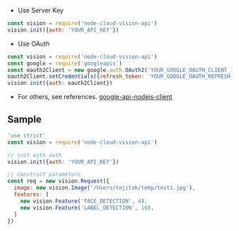 
* Use Server Key
```JavaScript
const vision = require('node-cloud-vision-api')
vision.init({auth: 'YOUR_API_KEY'})
```

* Use OAuth
```JavaScript
const vision = require('node-cloud-vision-api')
const google = require('googleapis')
const oauth2Client = new google.auth.OAuth2('YOUR_GOOGLE_OAUTH_CLIENT_ID', 'YOUR_GOOGLE_OAUTH_SECRET', 'YOUR_GOOGLE_OAUTH_CALLBACK_URL')
oauth2Client.setCredentials({refresh_token: 'YOUR_GOOGLE_OAUTH_REFRESH_TOKEN'})
vision.init({auth: oauth2Client})
```

* For others, see references.
[google-api-nodejs-client](https://github.com/google/google-api-nodejs-client/)

## Sample

```JavaScript
'use strict'
const vision = require('node-cloud-vision-api')

// init with auth
vision.init({auth: 'YOUR_API_KEY'})

// construct parameters
const req = new vision.Request({
  image: new vision.Image('/Users/tejitak/temp/test1.jpg'),
  features: [
    new vision.Feature('FACE_DETECTION', 4),
    new vision.Feature('LABEL_DETECTION', 10),
  ]
})
